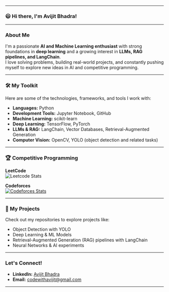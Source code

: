 ***

### 😃 Hi there, I'm Avijit Bhadra!

---

###  About Me
I'm a passionate **AI and Machine Learning enthusiast** with strong foundations in **deep learning** and a growing interest in **LLMs, RAG pipelines, and LangChain**.  
I love solving problems, building real-world projects, and constantly pushing myself to explore new ideas in AI and competitive programming.  

---

### 🛠️ My Toolkit
Here are some of the technologies, frameworks, and tools I work with:

- **Languages:** Python  
- **Development Tools:** Jupyter Notebook, GitHub  
- **Machine Learning:** scikit-learn  
- **Deep Learning:** TensorFlow, PyTorch  
- **LLMs & RAG:** LangChain, Vector Databases, Retrieval-Augmented Generation  
- **Computer Vision:** OpenCV, YOLO (object detection and related tasks)  

---

### 🏆 Competitive Programming

**LeetCode**  
![Leetcode Stats](https://leetcard.jacoblin.cool/codewithavijit_2004?ext=activity)

**Codeforces**  
[![Codeforces Stats](https://codeforces-readme-stats.vercel.app/api/card?username=Avijit2004)](https://codeforces.com/profile/Avijit2004)

---

### 📂 My Projects
Check out my repositories to explore projects like:  
-  Object Detection with YOLO  
-  Deep Learning & ML Models  
-  Retrieval-Augmented Generation (RAG) pipelines with LangChain  
-  Neural Networks & AI experiments  

---

###  Let's Connect!
- **LinkedIn:** [Avijit Bhadra](https://www.linkedin.com/in/avijit-bhadra-990a65253/)  
- **Email:** codewithavijit@gmail.com  

---

